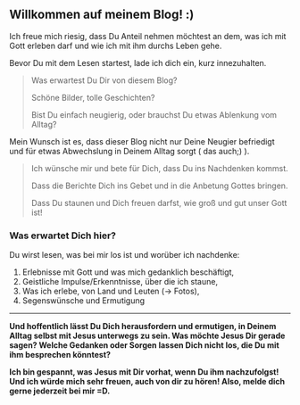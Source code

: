 ## Willkommen auf meinem Blog! :)

Ich freue mich riesig, dass Du Anteil nehmen möchtest an dem, was ich mit Gott erleben darf und wie ich mit ihm durchs Leben gehe.

Bevor Du mit dem Lesen startest, lade ich dich ein, kurz innezuhalten.

> Was erwartest Du Dir von diesem Blog?
> 
> Schöne Bilder, tolle Geschichten?
> 
> Bist Du einfach neugierig, oder brauchst Du etwas Ablenkung vom Alltag?

Mein Wunsch ist es, dass dieser Blog nicht nur Deine Neugier befriedigt und für etwas Abwechslung in Deinem Alltag sorgt ( das auch;) ).

> Ich wünsche mir und bete für Dich, dass Du ins Nachdenken kommst.
> 
> Dass die Berichte Dich ins Gebet und in die Anbetung Gottes bringen.
> 
> Dass Du staunen und Dich freuen darfst, wie groß und gut unser Gott ist!

### Was erwartet Dich hier?

Du wirst lesen, was bei mir los ist und worüber ich nachdenke:
1) Erlebnisse mit Gott und was mich gedanklich beschäftigt,
2) Geistliche Impulse/Erkenntnisse, über die ich staune,
3) Was ich erlebe, von Land und Leuten (-> Fotos),
4) Segenswünsche und Ermutigung

* * *
**Und hoffentlich lässt Du Dich herausfordern und ermutigen, in Deinem Alltag selbst mit Jesus unterwegs zu sein. Was möchte Jesus Dir gerade sagen? Welche Gedanken oder Sorgen lassen Dich nicht los, die Du mit ihm besprechen könntest?**

**Ich bin gespannt, was Jesus mit Dir vorhat, wenn Du ihm nachzufolgst! Und ich würde mich sehr freuen, auch von dir zu hören! Also, melde dich gerne jederzeit bei mir =D.**
